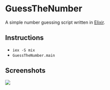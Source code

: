 # GuessTheNumber
A simple number guessing script written in [Elixir](https://elixir-lang.org/).

## Instructions

  * `iex -S mix`
  * `GuessTheNumber.main`

## Screenshots
![](https://s3-us-west-2.amazonaws.com/s.cdpn.io/827672/Screen%20Shot%202017-08-11%20at%204.30.47%20AM.png)
